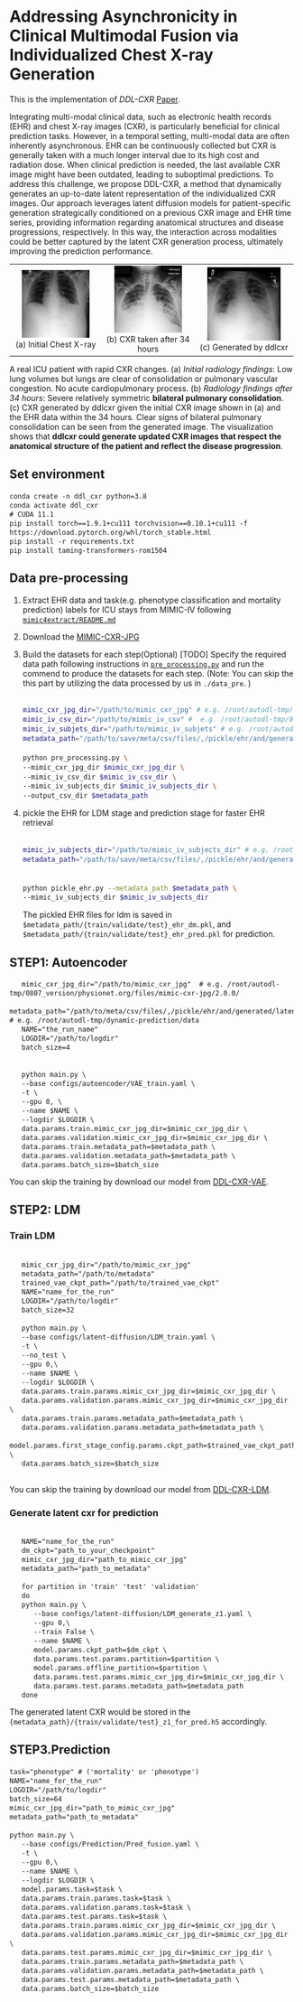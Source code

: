 # Addressing Asynchronicity in Clinical Multimodal Fusion via Individualized Chest X-ray Generation

This is the implementation of *DDL-CXR* [Paper]().

Integrating multi-modal clinical data, such as electronic health records (EHR) and chest X-ray images (CXR), is particularly beneficial for clinical prediction tasks. However, in a temporal setting, multi-modal data are often inherently asynchronous. EHR can be continuously collected but CXR is generally taken with a much longer interval due to its high cost and radiation dose. When clinical
prediction is needed, the last available CXR image might have been outdated, leading to suboptimal predictions. To address this challenge, we propose DDL-CXR, a method that dynamically generates an up-to-date latent representation of the individualized CXR images. Our approach leverages latent diffusion models for patient-specific generation strategically conditioned on a previous CXR image
and EHR time series, providing information regarding anatomical structures and disease progressions, respectively. In this way, the interaction across modalities could be better captured by the latent CXR generation process, ultimately improving the prediction performance. 


<table>
  <tr>
    <td align="center">
      <img src="motivation/1_x0_11-34.png" width="80%" alt="Initial Chest X-ray">
      <br>
      (a) Initial Chest X-ray
    </td>
    <td align="center">
      <img src="motivation/1_x1_11-34.png" width="80%" alt="CXR taken after 34 hours">
      <br>
      (b) CXR taken after 34 hours
    </td>
    <td align="center">
      <img src="motivation/1_gen_11-34.png" width="80%" alt="Generated by DDL-CXR">
      <br>
      (c) Generated by ddlcxr
    </td>
  </tr>
</table>

A real ICU patient with rapid CXR changes.
(a) *Initial radiology findings*: Low lung volumes but lungs are clear of consolidation or pulmonary vascular congestion. No acute cardiopulmonary process.
(b) *Radiology findings after 34 hours*: Severe relatively symmetric **bilateral pulmonary consolidation**.
(c) CXR generated by ddlcxr given the initial CXR image shown in (a) and the EHR data within the 34 hours. Clear signs of bilateral pulmonary consolidation can be seen from the generated image. The visualization shows that **ddlcxr could generate updated CXR images that respect the anatomical structure of the patient and reflect the disease progression**.

<!-- ![Motivating Example](motivation/1_x0_11-34.png) ![Motivating Example](motivation/1_x1_11-34.png) ![Motivating Example](motivation/1_gen_11-34.png) -->

## Set environment

```shell
conda create -n ddl_cxr python=3.8 
conda activate ddl_cxr
# CUDA 11.1
pip install torch==1.9.1+cu111 torchvision==0.10.1+cu111 -f https://download.pytorch.org/whl/torch_stable.html
pip install -r requirements.txt
pip install taming-transformers-rom1504
```

## Data pre-processing



1. Extract EHR data and task(e.g. phenotype classification and mortality prediction) labels for ICU stays from MIMIC-IV following  [`mimic4extract/README.md`](mimic4extract/README.md)

2. Download the [MIMIC-CXR-JPG](https://physionet.org/content/mimic-cxr-jpg/2.0.0/)


3. Build the datasets for each step(Optional)  [TODO]
Specify the required data path  following instructions in [`pre_processing.py`](pre_processing.py) and run the commend to produce the datasets for each step. (Note: You can skip the this part by utilizing the data processed by us in `./data_pre`.
)

   ```bash
   
   mimic_cxr_jpg_dir="/path/to/mimic_cxr_jpg" # e.g. /root/autodl-tmp/0807_version/physionet.org/files/mimic-cxr-jpg/2.0.0/
   mimic_iv_csv_dir="/path/to/mimic_iv_csv" #  e.g. /root/autodl-tmp/0807_version/physionet.org/files/mimiciv/2.0/
   mimic_iv_subjets_dir="/path/to/mimic_iv_subjets" # e.g. /root/autodl-tmp/dynamic-prediction/data/mimic_iv_subjects_dir
   metadata_path="/path/to/save/meta/csv/files/,/pickle/ehr/and/generated/latent/cxr" # /root/autodl-tmp/dynamic-prediction/data

   python pre_processing.py \
   --mimic_cxr_jpg_dir $mimic_cxr_jpg_dir \
   --mimic_iv_csv_dir $mimic_iv_csv_dir \
   --mimic_iv_subjects_dir $mimic_iv_subjects_dir \
   --output_csv_dir $metadata_path
   ```

4. pickle the EHR for LDM stage and prediction stage for faster EHR retrieval

   ```bash
   
   mimic_iv_subjects_dir="/path/to/mimic_iv_subjects_dir" # e.g. /root/autodl-tmp/dynamic-prediction/data/mimic_iv_subjects_dir
   metadata_path="/path/to/save/meta/csv/files/,/pickle/ehr/and/generated/latent/cxr" # e.g. /root/autodl-tmp/dynamic-prediction/data


   python pickle_ehr.py --metadata_path $metadata_path \
   --mimic_iv_subjects_dir $mimic_iv_subjects_dir
   ```

   The pickled EHR files for ldm is saved in `$metadata_path/{train/validate/test}_ehr_dm.pkl`, and `$metadata_path/{train/validate/test}_ehr_pred.pkl` for prediction.

## STEP1: Autoencoder

   ```shell
      mimic_cxr_jpg_dir="/path/to/mimic_cxr_jpg"  # e.g. /root/autodl-tmp/0807_version/physionet.org/files/mimic-cxr-jpg/2.0.0/ 
      metadata_path="/path/to/meta/csv/files/,/pickle/ehr/and/generated/latent/cxr" # e.g. /root/autodl-tmp/dynamic-prediction/data
      NAME="the_run_name"  
      LOGDIR="/path/to/logdir"
      batch_size=4  


      python main.py \
      --base configs/autoencoder/VAE_train.yaml \
      -t \
      --gpu 0, \
      --name $NAME \
      --logdir $LOGDIR \
      data.params.train.mimic_cxr_jpg_dir=$mimic_cxr_jpg_dir \
      data.params.validation.mimic_cxr_jpg_dir=$mimic_cxr_jpg_dir \
      data.params.train.metadata_path=$metadata_path \
      data.params.validation.metadata_path=$metadata_path \
      data.params.batch_size=$batch_size
   ```

   You can skip the training by download our model from [DDL-CXR-VAE]().


## STEP2: LDM

### Train LDM
```shell

   mimic_cxr_jpg_dir="/path/to/mimic_cxr_jpg"  
   metadata_path="/path/to/metadata" 
   trained_vae_ckpt_path="/path/to/trained_vae_ckpt" 
   NAME="name_for_the_run"  
   LOGDIR="/path/to/logdir"  
   batch_size=32

   python main.py \
   --base configs/latent-diffusion/LDM_train.yaml \
   -t \
   --no_test \
   --gpu 0,\
   --name $NAME \
   --logdir $LOGDIR \
   data.params.train.params.mimic_cxr_jpg_dir=$mimic_cxr_jpg_dir \
   data.params.validation.params.mimic_cxr_jpg_dir=$mimic_cxr_jpg_dir \
   data.params.train.params.metadata_path=$metadata_path \
   data.params.validation.params.metadata_path=$metadata_path \
   model.params.first_stage_config.params.ckpt_path=$trained_vae_ckpt_path \
   data.params.batch_size=$batch_size
      
```

   You can skip the training by download our model from [DDL-CXR-LDM]().

### Generate latent cxr for prediction

   ```shell

      NAME="name_for_the_run"  
      dm_ckpt="path_to_your_checkpoint"  
      mimic_cxr_jpg_dir="path_to_mimic_cxr_jpg" 
      metadata_path="path_to_metadata"  

      for partition in 'train' 'test' 'validation'
      do
      python main.py \
         --base configs/latent-diffusion/LDM_generate_z1.yaml \
         --gpu 0,\
         --train False \
         --name $NAME \
         model.params.ckpt_path=$dm_ckpt \
         data.params.test.params.partition=$partition \
         model.params.offline_partition=$partition \
         data.params.test.params.mimic_cxr_jpg_dir=$mimic_cxr_jpg_dir \
         data.params.test.params.metadata_path=$metadata_path
      done
   ```
The generated latent CXR would be stored in the `{metadata_path}/{train/validate/test}_z1_for_pred.h5` accordingly.

## STEP3.Prediction

   ```shell
   task="phenotype" # ('mortality' or 'phenotype')
   NAME="name_for_the_run"
   LOGDIR="/path/to/logdir"
   batch_size=64
   mimic_cxr_jpg_dir="path_to_mimic_cxr_jpg" 
   metadata_path="path_to_metadata"

   python main.py \
      --base configs/Prediction/Pred_fusion.yaml \
      -t \
      --gpu 0,\
      --name $NAME \
      --logdir $LOGDIR \
      model.params.task=$task \
      data.params.train.params.task=$task \
      data.params.validation.params.task=$task \
      data.params.test.params.task=$task \
      data.params.train.params.mimic_cxr_jpg_dir=$mimic_cxr_jpg_dir \
      data.params.validation.params.mimic_cxr_jpg_dir=$mimic_cxr_jpg_dir \
      data.params.test.params.mimic_cxr_jpg_dir=$mimic_cxr_jpg_dir \
      data.params.train.params.metadata_path=$metadata_path \
      data.params.validation.params.metadata_path=$metadata_path \
      data.params.test.params.metadata_path=$metadata_path \
      data.params.batch_size=$batch_size
   ```
